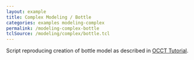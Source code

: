 ```yaml
---
layout: example
title: Complex Modeling / Bottle
categories: examples modeling-complex
permalink: /modeling-complex-bottle
tclSource: /modeling/complex/bottle.tcl
---
```


Script reproducing creation of bottle model as described in [OCCT Tutorial]({{site.occt_docs}}/samples.html).
